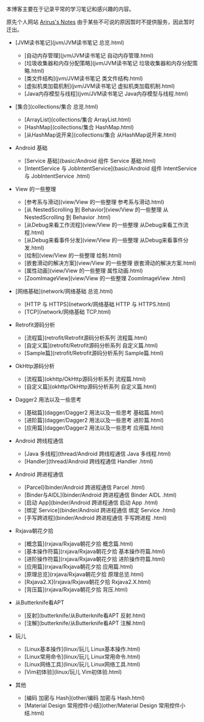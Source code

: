 本博客主要在于记录平常的学习笔记和感兴趣的内容。


原先个人网站 [Arirus's Notes](https://arirus.cn) 由于某些不可说的原因暂时不提供服务，因此暂时迁出。



* [JVM读书笔记](jvm/JVM读书笔记 总览.html)
    * [自动内存管理](jvm/JVM读书笔记 自动内存管理.html)
    * [垃圾收集器和内存分配策略](jvm/JVM读书笔记 垃圾收集器和内存分配策略.html)
    * [类文件结构](jvm/JVM读书笔记 类文件结构.html)
    * [虚拟机类加载机制](jvm/JVM读书笔记 虚拟机类加载机制.html)
    * [Java内存模型与线程](jvm/JVM读书笔记 Java内存模型与线程.html)



* [集合](collections/集合 总览.html)
    * [ArrayList](collections/集合 ArrayList.html)
    * [HashMap](collections/集合 HashMap.html)
    * [从HashMap说开来](collections/集合 从HashMap说开来.html)


* Android 基础
    * [Service 基础](basic/Android 组件 Service 基础.html)
    * [IntentService 与 JobIntentService](basic/Android 组件 IntentService 与 JobIntentService .html)


* View 的一些整理
    * [参考系与滑动](view/View 的一些整理 参考系与滑动.html)
    * [从 NestedScrolling 到 Behavior](view/View 的一些整理 从 NestedScrolling 到 Behavior .html)
    * [从Debug来看工作流程](view/View 的一些整理 从Debug来看工作流程.html)
    * [从Debug来看事件分发](view/View 的一些整理 从Debug来看事件分发.html)
    * [绘制](view/View 的一些整理 绘制.html)
    * [嵌套滑动的解决方案](view/View 的一些整理 嵌套滑动的解决方案.html)
    * [属性动画](view/View 的一些整理 属性动画.html)
    * [ZoomImageView](view/View 的一些整理 ZoomImageView .html)


* [网络基础](network/网络基础 总览.html)
    * [HTTP 与 HTTPS](network/网络基础 HTTP 与 HTTPS.html)
    * [TCP](network/网络基础 TCP.html)


* Retrofit源码分析
    * [流程篇](retrofit/Retrofit源码分析系列 流程篇.html)
    * [自定义篇](retrofit/Retrofit源码分析系列 自定义篇.html)
    * [Sample篇](retrofit/Retrofit源码分析系列 Sample篇.html)


* OkHttp源码分析
    * [流程篇](okhttp/OkHttp源码分析系列 流程篇.html)
    * [自定义篇](okhttp/OkHttp源码分析系列 自定义篇.html)


* Dagger2 用法以及一些思考
    * [基础篇](dagger/Dagger2 用法以及一些思考 基础篇.html)
    * [进阶篇](dagger/Dagger2 用法以及一些思考 进阶篇.html)
    * [应用篇](dagger/Dagger2 用法以及一些思考 应用篇.html)


* Android 跨线程通信
    * [Java 多线程](thread/Android 跨线程通信 Java 多线程.html)
    * [Handler](thread/Android 跨线程通信 Handler .html)


* Android 跨进程通信
    * [Parcel](binder/Android 跨进程通信 Parcel .html)
    * [Binder与AIDL](binder/Android 跨进程通信 Binder AIDL .html)
    * [启动 App](binder/Android 跨进程通信 启动 App .html)
    * [绑定 Service](binder/Android 跨进程通信 绑定 Service .html)
    * [手写跨进程](binder/Android 跨进程通信 手写跨进程 .html)


* Rxjava朝花夕拾
    * [概念篇](rxjava/Rxjava朝花夕拾 概念篇.html)
    * [基本操作符篇](rxjava/Rxjava朝花夕拾 基本操作符篇.html)
    * [进阶操作符篇](rxjava/Rxjava朝花夕拾 进阶操作符篇.html)
    * [应用篇](rxjava/Rxjava朝花夕拾 应用篇.html)
    * [原理总览](rxjava/Rxjava朝花夕拾 原理总览.html)
    * [Rxjava2.X](rxjava/Rxjava朝花夕拾 Rxjava2.X.html)
    * [背压篇](rxjava/Rxjava朝花夕拾 背压.html)


* 从Butterknife看APT
    * [反射](butterknife/从Butterknife看APT 反射.html)
    * [注解](butterknife/从Butterknife看APT 注解.html)


* 玩儿
    * [Linux基本操作](linux/玩儿 Linux基本操作.html)
    * [Linux常用命令](linux/玩儿 Linux常用命令.html)
    * [Linux网络工具](linux/玩儿 Linux网络工具.html)
    * [Vim初体验](linux/玩儿 Vim初体验.html)


* 其他
   * [编码 加密与 Hash](other/编码 加密与 Hash.html)
   * [Material Design 常用控件小结](other/Material Design 常用控件小结.html) 